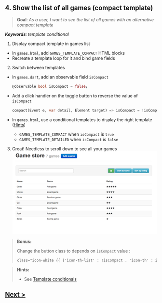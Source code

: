 ## 4. Show the list of all games (compact template)
> **Goal**: _As a user, I want to see the list of all games with an alternative compact template_

_**Keywords**: template conditional_

1. Display compact template in games list
  - In `games.html`, add `GAMES_TEMPLATE_COMPACT` HTML blocks
  - Recreate a template loop for it and bind game fields

2. Switch between templates
  - In `games.dart`, add an observable field `isCompact`

    ```Dart
    @observable bool isCompact = false;
    ```
  - Add a click handler on the toggle button to reverse the value of `isCompact`

    ```Dart
    compact(Event e, var detail, Element target) => isCompact = !isCompact;
    ```
  - In `games.html`, use a conditional templates to display the right template ([Hints](#hints))
    - `GAMES_TEMPLATE_COMPACT` when `isCompact` is `true`
    - `GAMES_TEMPLATE_DETAILED` when `isCompact` is `false`
3. Great! Needless to scroll down to see all your games  
  ![x-games compact](docs/img/x-games-compact.png)
 
> **Bonus:** 
> 
> Change the button class to depends on `isCompact` value :
>  
>  ```HTML
>  class="icon-white {{ {'icon-th-list' : !isCompact , 'icon-th' : isCompact } }}
>  ``` 
 
<a name="hints"></a>
> **Hints:**
> 
> - See [Template conditionals](https://www.dartlang.org/polymer-dart/#template-conditionals)

## [Next >](user-story-5.md)
